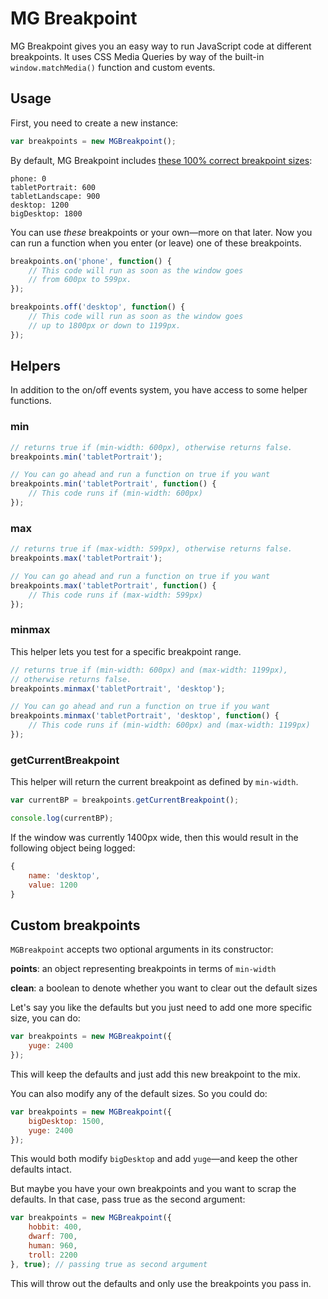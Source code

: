 # MG Breakpoint

MG Breakpoint gives you an easy way to run JavaScript code at different breakpoints. It uses CSS Media Queries by way of the built-in `window.matchMedia()` function and custom events.

## Usage

First, you need to create a new instance:

```js
var breakpoints = new MGBreakpoint();
```

By default, MG Breakpoint includes [these 100% correct breakpoint sizes](https://medium.freecodecamp.org/the-100-correct-way-to-do-css-breakpoints-88d6a5ba1862):

```
phone: 0
tabletPortrait: 600
tabletLandscape: 900
desktop: 1200
bigDesktop: 1800
```

You can use _these_ breakpoints or your own—more on that later. Now you can run a function when you enter (or leave) one of these breakpoints.

```js
breakpoints.on('phone', function() {
    // This code will run as soon as the window goes
    // from 600px to 599px.
});

breakpoints.off('desktop', function() {
    // This code will run as soon as the window goes
    // up to 1800px or down to 1199px.
});
```

## Helpers

 In addition to the on/off events system, you have access to some helper functions.

### min

```js
// returns true if (min-width: 600px), otherwise returns false.
breakpoints.min('tabletPortrait');

// You can go ahead and run a function on true if you want
breakpoints.min('tabletPortrait', function() {
    // This code runs if (min-width: 600px)
});
```

### max

```js
// returns true if (max-width: 599px), otherwise returns false.
breakpoints.max('tabletPortrait');

// You can go ahead and run a function on true if you want
breakpoints.max('tabletPortrait', function() {
    // This code runs if (max-width: 599px)
});
```

### minmax

This helper lets you test for a specific breakpoint range.

```js
// returns true if (min-width: 600px) and (max-width: 1199px),
// otherwise returns false.
breakpoints.minmax('tabletPortrait', 'desktop');

// You can go ahead and run a function on true if you want
breakpoints.minmax('tabletPortrait', 'desktop', function() {
    // This code runs if (min-width: 600px) and (max-width: 1199px)
});
```

### getCurrentBreakpoint

This helper will return the current breakpoint as defined by `min-width`.

```js
var currentBP = breakpoints.getCurrentBreakpoint();

console.log(currentBP);
```

If the window was currently 1400px wide, then this would result in the following object being logged:

```js
{
    name: 'desktop',
    value: 1200
}
```

## Custom breakpoints

`MGBreakpoint` accepts two optional arguments in its constructor:

**points**: an object representing breakpoints in terms of `min-width`

**clean**: a boolean to denote whether you want to clear out the default sizes

Let's say you like the defaults but you just need to add one more specific size, you can do:

```js
var breakpoints = new MGBreakpoint({
    yuge: 2400
});
```

This will keep the defaults and just add this new breakpoint to the mix.

You can also modify any of the default sizes. So you could do:

```js
var breakpoints = new MGBreakpoint({
    bigDesktop: 1500,
    yuge: 2400
});
```

This would both modify `bigDesktop` and add `yuge`—and keep the other defaults intact.

But maybe you have your own breakpoints and you want to scrap the defaults. In that case, pass true as the second argument:

```js
var breakpoints = new MGBreakpoint({
    hobbit: 400,
    dwarf: 700,
    human: 960,
    troll: 2200
}, true); // passing true as second argument
```

This will throw out the defaults and only use the breakpoints you pass in.